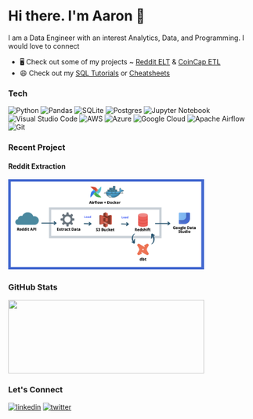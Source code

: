 
# Hi there. I'm Aaron 👋

I am a Data Engineer with an interest Analytics, Data, and Programming. I would love to connect

* 🖥️  Check out some of my projects ~ [Reddit ELT](https://github.com/ABZ-Aaron/Reddit-API-Pipeline) & [CoinCap ETL](https://github.com/ABZ-Aaron/CoinCap-API-Pipeline)
* 😄  Check out my [SQL Tutorials](https://github.com/ABZ-Aaron/SQL-Tutorials) or [Cheatsheets](https://github.com/ABZ-Aaron/CheatSheets)

### Tech

![Python](https://img.shields.io/badge/python-3670A0?style=for-the-badge&logo=python&logoColor=ffdd54)
![Pandas](https://img.shields.io/badge/pandas-%23150458.svg?style=for-the-badge&logo=pandas&logoColor=white)
![SQLite](https://img.shields.io/badge/sqlite-%2307405e.svg?style=for-the-badge&logo=sqlite&logoColor=white)
![Postgres](https://img.shields.io/badge/postgres-%23316192.svg?style=for-the-badge&logo=postgresql&logoColor=white)
![Jupyter Notebook](https://img.shields.io/badge/jupyter-%23FA0F00.svg?style=for-the-badge&logo=jupyter&logoColor=white)
![Visual Studio Code](https://img.shields.io/badge/Visual%20Studio%20Code-0078d7.svg?style=for-the-badge&logo=visual-studio-code&logoColor=white)
![AWS](https://img.shields.io/badge/Amazon_AWS-FF9900?style=for-the-badge&logo=amazonaws&logoColor=white)
![Azure](https://img.shields.io/badge/azure-%230072C6.svg?style=for-the-badge&logo=azure-devops&logoColor=white)
![Google Cloud](https://img.shields.io/badge/GoogleCloud-%234285F4.svg?style=for-the-badge&logo=google-cloud&logoColor=white) 
![Apache Airflow](https://img.shields.io/badge/Apache%20Airflow-017CEE?style=for-the-badge&logo=Apache%20Airflow&logoColor=white)
![Git](https://img.shields.io/badge/git-%23F05033.svg?style=for-the-badge&logo=git&logoColor=white)

### Recent Project

<p>
  <h4>Reddit Extraction</h4>
  <a href="https://github.com/ABZ-Aaron/Reddit-API-Pipeline">
    <img width="400" src="https://github.com/ABZ-Aaron/Reddit-API-Pipeline/blob/master/images/workflow.png" />
  </a>
</p>


### GitHub Stats

<a href="https://github.com/anuraghazra/github-readme-stats">
  <img align="center" src="https://github-readme-stats.vercel.app/api?username=Abz-Aaron&show_icons=true&theme=tokyonight" width="400" height="150"/>
</a>

### Let's Connect

[![linkedin](https://img.shields.io/badge/linkedin-0A66C2?style=for-the-badge&logo=linkedin&logoColor=white)](https://www.linkedin.com/in/abzaaron/)
[![twitter](https://img.shields.io/badge/twitter-1DA1F2?style=for-the-badge&logo=twitter&logoColor=white)](https://twitter.com/AbzAaron)

